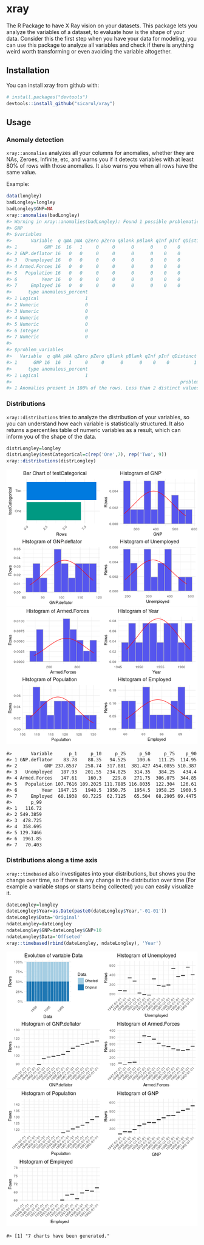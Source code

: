 
<!-- README.md is generated from README.Rmd. Please edit that file -->
xray
====

The R Package to have X Ray vision on your datasets. This package lets you analyze the variables of a dataset, to evaluate how is the shape of your data. Consider this the first step when you have your data for modeling, you can use this package to analyze all variables and check if there is anything weird worth transforming or even avoiding the variable altogether.

Installation
------------

You can install xray from github with:

``` r
# install.packages("devtools")
devtools::install_github("sicarul/xray")
```

Usage
-----

### Anomaly detection

`xray::anomalies` analyzes all your columns for anomalies, whether they are NAs, Zeroes, Infinite, etc, and warns you if it detects variables with at least 80% of rows with those anomalies. It also warns you when all rows have the same value.

Example:

``` r
data(longley)
badLongley=longley
badLongley$GNP=NA
xray::anomalies(badLongley)
#> Warning in xray::anomalies(badLongley): Found 1 possible problematic variables: 
#> GNP
#> $variables
#>       Variable  q qNA pNA qZero pZero qBlank pBlank qInf pInf qDistinct
#> 1          GNP 16  16   1     0     0      0      0    0    0         1
#> 2 GNP.deflator 16   0   0     0     0      0      0    0    0        16
#> 3   Unemployed 16   0   0     0     0      0      0    0    0        16
#> 4 Armed.Forces 16   0   0     0     0      0      0    0    0        16
#> 5   Population 16   0   0     0     0      0      0    0    0        16
#> 6         Year 16   0   0     0     0      0      0    0    0        16
#> 7     Employed 16   0   0     0     0      0      0    0    0        16
#>      type anomalous_percent
#> 1 Logical                 1
#> 2 Numeric                 0
#> 3 Numeric                 0
#> 4 Numeric                 0
#> 5 Numeric                 0
#> 6 Integer                 0
#> 7 Numeric                 0
#> 
#> $problem_variables
#>   Variable  q qNA pNA qZero pZero qBlank pBlank qInf pInf qDistinct
#> 1      GNP 16  16   1     0     0      0      0    0    0         1
#>      type anomalous_percent
#> 1 Logical                 1
#>                                                              problems
#> 1 Anomalies present in 100% of the rows. Less than 2 distinct values.
```

### Distributions

`xray::distributions` tries to analyze the distribution of your variables, so you can understand how each variable is statistically structured. It also returns a percentiles table of numeric variables as a result, which can inform you of the shape of the data.

``` r
distrLongley=longley
distrLongley$testCategorical=c(rep('One',7), rep('Two', 9))
xray::distributions(distrLongley)
```

![](README-example-distributions-1.png)![](README-example-distributions-2.png)

    #>       Variable      p_1     p_10     p_25     p_50     p_75    p_90
    #> 1 GNP.deflator    83.78    88.35   94.525    100.6   111.25  114.95
    #> 2          GNP 237.8537   258.74  317.881  381.427 454.0855 510.387
    #> 3   Unemployed   187.93   201.55  234.825   314.35   384.25   434.4
    #> 4 Armed.Forces   147.61    160.3    229.8   271.75  306.075  344.85
    #> 5   Population 107.7616 109.2025 111.7885 116.8035  122.304  126.61
    #> 6         Year  1947.15   1948.5  1950.75   1954.5  1958.25  1960.5
    #> 7     Employed  60.1938  60.7225  62.7125   65.504  68.2905 69.4475
    #>       p_99
    #> 1   116.72
    #> 2 549.3859
    #> 3  478.725
    #> 4  358.695
    #> 5 129.7466
    #> 6  1961.85
    #> 7   70.403

### Distributions along a time axis

`xray::timebased` also investigates into your distributions, but shows you the change over time, so if there is any change in the distribution over time (For example a variable stops or starts being collected) you can easily visualize it.

``` r
dateLongley=longley
dateLongley$Year=as.Date(paste0(dateLongley$Year,'-01-01'))
dateLongley$Data='Original'
ndateLongley=dateLongley
ndateLongley$GNP=dateLongley$GNP+10
ndateLongley$Data='Offseted'
xray::timebased(rbind(dateLongley, ndateLongley), 'Year')
```

![](README-example-timebased-1.png)![](README-example-timebased-2.png)

    #> [1] "7 charts have been generated."
